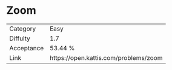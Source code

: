 # Zoom

<table>
    <tr>
        <td>Category</td>
        <td>Easy</td>
    </tr>
    <tr>
        <td>Diffulty</td>
        <td>1.7</td>
    </tr>
    <tr>
        <td>Acceptance</td>
        <td>53.44 %</td>
    </tr>
    <tr>
        <td>Link</td>
        <td>https://open.kattis.com/problems/zoom</td>
    </tr>
</table>